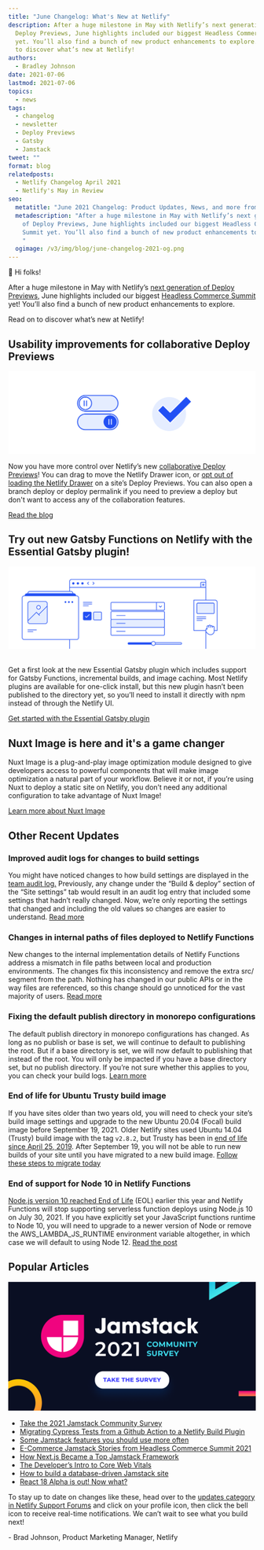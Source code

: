 ```yaml
---
title: "June Changelog: What's New at Netlify"
description: After a huge milestone in May with Netlify’s next generation of
  Deploy Previews, June highlights included our biggest Headless Commerce Summit
  yet. You’ll also find a bunch of new product enhancements to explore. Read on
  to discover what’s new at Netlify!
authors:
  - Bradley Johnson
date: 2021-07-06
lastmod: 2021-07-06
topics:
  - news
tags:
  - changelog
  - newsletter
  - Deploy Previews
  - Gatsby
  - Jamstack
tweet: ""
format: blog
relatedposts:
  - Netlify Changelog April 2021
  - Netlify's May in Review
seo:
  metatitle: "June 2021 Changelog: Product Updates, News, and more from the Netlify Team "
  metadescription: "After a huge milestone in May with Netlify’s next generation
    of Deploy Previews, June highlights included our biggest Headless Commerce
    Summit yet. You’ll also find a bunch of new product enhancements to explore.
    "
  ogimage: /v3/img/blog/june-changelog-2021-og.png
---
```

👋  Hi folks!

After a huge milestone in May with Netlify’s [next generation of Deploy Previews](https://www.netlify.com/blog/2021/05/19/next-generation-deploy-previews-plus-netlify-acquires-featurepeek/), June highlights included our biggest [Headless Commerce Summit](https://www.netlify.com/blog/2021/06/16/e-commerce-jamstack-stories-from-headless-commerce-summit-2021/) yet! You’ll also find a bunch of new product enhancements to explore.

Read on to discover what’s new at Netlify!

## Usability improvements for collaborative Deploy Previews

![Changelog improvements to Netlify UI](/v3/img/blog/changelog-2.png)

Now you have more control over Netlify’s new [collaborative Deploy Previews](https://www.netlify.com/blog/2021/05/19/next-generation-deploy-previews-plus-netlify-acquires-featurepeek/)! You can drag to move the Netlify Drawer icon, or [opt out of loading the Netlify Drawer](https://docs.netlify.com/site-deploys/deploy-previews/#preview-changes-without-the-netlify-drawer) on a site’s Deploy Previews. You can also open a branch deploy or deploy permalink if you need to preview a deploy but don't want to access any of the collaboration features.

[Read the blog](https://www.netlify.com/blog/2021/06/07/usability-improvements-for-collaborative-deploy-previews/)

## Try out new Gatsby Functions on Netlify with the Essential Gatsby plugin!

![](/v3/img/blog/changelog-1.png)

\
Get a first look at the new Essential Gatsby plugin which includes support for Gatsby Functions, incremental builds, and image caching. Most Netlify plugins are available for one-click install, but this new plugin hasn’t been published to the directory yet, so you’ll need to install it directly with npm instead of through the Netlify UI.

[Get started with the Essential Gatsby plugin](https://www.netlify.com/blog/2021/06/03/how-to-enable-gatsby-functions-on-netlify/)

## Nuxt Image is here and it's a game changer

Nuxt Image is a plug-and-play image optimization module designed to give developers access to powerful components that will make image optimization a natural part of your workflow. Believe it or not, if you’re using Nuxt to deploy a static site on Netlify, you don’t need any additional configuration to take advantage of Nuxt Image!

[Learn more about Nuxt Image](https://www.netlify.com/blog/2021/06/11/nuxt-image-is-here-and-its-a-game-changer/)

## Other Recent Updates

### Improved audit logs for changes to build settings

  You might have noticed changes to how build settings are displayed in the [team audit log.](https://docs.netlify.com/accounts-and-billing/team-management/team-audit-log/) Previously, any change under the “Build & deploy” section of the “Site settings” tab would result in an audit log entry that included some settings that hadn’t really changed. Now, we’re only reporting the settings that changed and including the old values so changes are easier to understand. [Read more](https://answers.netlify.com/t/improved-audit-logs-for-changes-to-build-settings/39833)

### Changes in internal paths of files deployed to Netlify Functions

  New changes to the internal implementation details of Netlify Functions address a mismatch in file paths between local and production environments. The changes fix this inconsistency and remove the extra src/ segment from the path. Nothing has changed in our public APIs or in the way files are referenced, so this change should go unnoticed for the vast majority of users. [Read more](https://answers.netlify.com/t/changes-in-internal-paths-of-files-deployed-to-netlify-functions/39205)

### Fixing the default publish directory in monorepo configurations

  The default publish directory in monorepo configurations has changed. As long as no publish or base is set, we will continue to default to publishing the root. But if a base directory is set, we will now default to publishing that instead of the root. You will only be impacted if you have a base directory set, but no publish directory. If you’re not sure whether this applies to you, you can check your build logs. [Learn more](https://answers.netlify.com/t/breaking-change-fixing-the-default-publish-directory-in-monorepo-configurations/38871)

### End of life for Ubuntu Trusty build image

  If you have sites older than two years old, you will need to check your site’s build image settings and upgrade to the new Ubuntu 20.04 (Focal) build image before September 19, 2021. Older Netlify sites used Ubuntu 14.04 (Trusty) build image with the tag `v2.8.2`, but Trusty has been in [end of life since April 25, 2019](https://fridge.ubuntu.com/2019/05/02/ubuntu-14-04-trusty-tahr-reached-end-of-life-on-april-25-2019-esm-available/). After September 19, you will not be able to run new builds of your site until you have migrated to a new build image. [Follow these steps to migrate today](https://answers.netlify.com/t/please-read-end-of-support-for-trusty-build-image-everything-you-need-to-know/39004)
### End of support for Node 10 in Netlify Functions

  [Node.js version 10 reached End of Life](https://nodejs.org/en/about/releases/) (EOL) earlier this year and Netlify Functions will stop supporting serverless function deploys using Node.js 10 on July 30, 2021. If you have explicitly set your JavaScript functions runtime to Node 10, you will need to upgrade to a newer version of Node or remove the AWS_LAMBDA_JS_RUNTIME environment variable altogether, in which case we will default to using Node 12. [Read the post](https://answers.netlify.com/t/end-of-support-for-node-10-in-netlify-functions-everything-you-need-to-know/40033)

## Popular Articles

[![Take the Jamstack 2021 Community Survey](/v3/img/blog/jamstack-community-survey-og-image-14.png)](https://www.surveymonkey.com/r/jamstack-survey-blog)

* [Take the 2021 Jamstack Community Survey](https://www.netlify.com/blog/2021/06/23/take-the-2021-jamstack-community-survey/)
* [Migrating Cypress Tests from a Github Action to a Netlify Build Plugin](https://www.netlify.com/blog/2021/06/22/migrating-cypress-tests-from-a-github-action-to-a-netlify-build-plugin/)
* [Some Jamstack features you should use more often](https://www.netlify.com/blog/2021/06/17/some-jamstack-features-you-should-use-more-often/)
* [E-Commerce Jamstack Stories from Headless Commerce Summit 2021](https://www.netlify.com/blog/2021/06/16/e-commerce-jamstack-stories-from-headless-commerce-summit-2021/)
* [How Next.js Became a Top Jamstack Framework](https://www.netlify.com/blog/2021/06/14/how-next.js-became-a-top-jamstack-framework/)
* [The Developer’s Intro to Core Web Vitals](https://www.netlify.com/blog/2021/06/11/the-developers-intro-to-core-web-vitals/)
* [How to build a database-driven Jamstack site](https://www.netlify.com/blog/2021/06/10/how-to-build-a-database-driven-jamstack-site/)
* [React 18 Alpha is out! Now what?](https://www.netlify.com/blog/2021/06/08/react-18-alpha-is-out-now-what/)

To stay up to date on changes like these, head over to the [updates category in Netlify Support Forums](https://answers.netlify.com/c/features/updates/51?utm_campaign=General%20Newsletter&utm_medium=email&_hsmi=2&_hsenc=p2ANqtz--IRbpFAIm-gHxhvzRpuED2Q87pw9BrlTky8RmNQjMRUOK0uvr-q9Jun4pyibKQRN-rXNX37M4ZGEpI2N1ZQyP4BH9v3w&utm_content=2&utm_source=hs_email) and click on your profile icon, then click the bell icon to receive real-time notifications. We can’t wait to see what you build next!

\- Brad Johnson, Product Marketing Manager, Netlify
